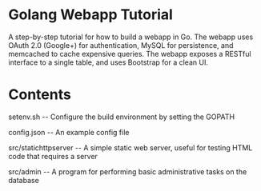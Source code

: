 # Golang Webapp Tutorial

A step-by-step tutorial for how to build a webapp in Go.  The webapp uses
OAuth 2.0 (Google+) for authentication, MySQL for persistence, and memcached
to cache expensive queries.  The webapp exposes a RESTful interface to a
single table, and uses Bootstrap for a clean UI.

# Contents

setenv.sh -- Configure the build environment by setting the GOPATH

config.json -- An example config file

src/statichttpserver -- A simple static web server, useful for testing HTML code that requires a server

src/admin -- A program for performing basic administrative tasks on the database
